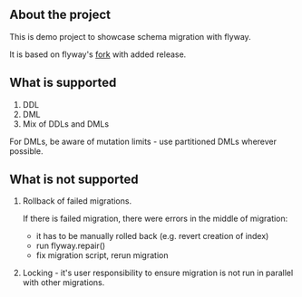 ## About the project
This is demo project to showcase schema migration with flyway.

It is based on flyway's [fork](https://github.com/stankiewicz/flyway/tree/release_core) with added release. 


## What is supported

1. DDL
2. DML
3. Mix of DDLs and DMLs

For DMLs, be aware of mutation limits - use partitioned DMLs wherever possible.

## What is not supported

1. Rollback of failed migrations.

    If there is failed migration, there were errors in the middle of migration:
    - it has to be manually rolled back (e.g. revert creation of index)
    - run flyway.repair() 
    - fix migration script, rerun migration
    
2. Locking - it's user responsibility to ensure migration is not run in parallel with other migrations. 

